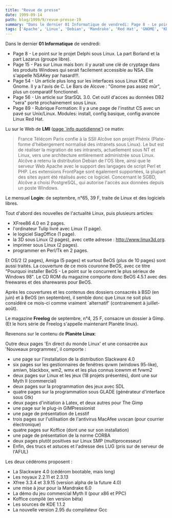 ```yaml
---
title: "Revue de presse"
date: 1999-09-14
path: blog/1999/9/revue-presse-19
summary: "Dans le dernier 01 Informatique de vendredi: Page 8 - Le point sur le projet Delphi sous Linux."
tags: ['Apache', 'Linux', 'Debian', 'Mandrake', 'Red Hat', 'GNOME', 'KDE', 'Unix', 'AFUL']
---
```


<P>Dans le dernier <B>01 Informatique</B> de vendredi:</P>

<UL>

<LI>Page 8 - Le point sur le projet Delphi sous Linux. La part Borland et
la part Lazarus (groupe libre).
<LI>Page 15 - Pas sur Linux mais bon: il y aurait une clé de cryptage
dans les produits Windows qui serait facilement accessible au NSA. Elle
s'appelle NSAKey par hasard!!!.
<LI>Page 54 - Un article plus long sur les interfaces sous Linux KDE et
Gnome.  Il y a l'avis de C. Le Bars de Alcove : "Gnome pas assez mûr",
plus un comparatif fonctionnel.
<LI>Page 56 - Un article sur StarSQL 3.0. Cet outil d'acces au données DB2
"sera" porté prochainement sous Linux.
<LI>Page 89  - Rubrique Formation: Il y a une page de l'institut CS avec
un pavé sur Unix/Linux. Modules: install, config basique, config avancée
Linux Red Hat.
</UL>

<P>Lu sur le Web de <B>LMI</B> (<A HREF="http://www.lmi.fr/src/lmi/homepage.nsf/Pages/InfoQuotidiennes?OpenDocument">page `info quotidienne'</A>)
ce matin:</P>

<P><BLOCKQUOTE> France Télécom Paris confie à la SSII Alcôve son projet
Phénix (Plate-forme d'hébergement normalisé des intranets sous Linux). Le
but est de réaliser la migration de ses intranets, actuellement sous
NT et Linux, vers une architecture entièrement administrée sous Linux.
Alcôve a retenu la distribution Debian de l'OS libre, ainsi que le
serveur Web Apache avec le support des langages de script Perl et
PHP. Les extensions FrontPage sont également supportées, la plupart
des sites ayant été réalisés avec ce logiciel. Concernant le SGBD,
Alcôve a choisi PostgreSQL, qui autorise l'accès aux données depuis un
poste Windows.  </BLOCKQUOTE></P>

<P>Le mensuel <B>Login:</B> de septembre, n°65, 39 F, traite de Linux et
des logiciels libres.</P>

<P>Tout d'abord des nouvelles de l'actualité Linux, puis plusieurs articles:</P>

<UL>

<LI>XFree86 4.0 en 2 pages.
<LI>l'ordinateur Tulip livré avec Linux (1 page).
<LI>le logiciel SiagOffice (1 page).
<LI>la 3D sous Linux (2 pages), avec cette adresse : <A HREF="http://www.linux3d.org">http://www.linux3d.org</A>.
<LI>imprimer sous Linux (2 pages).
<LI>programmer en Perl/Tk en 2 pages.
</UL>

<P>Et OS/2 (2 pages), Amiga (5 pages) et surtout BeOS (plus de 10 pages)
sont aussi traités. La couverture de ce mois couronne BeOS, avec ce titre
"Pourquoi installer BeOS - Le point sur le concurrent le plus sérieux
de Windows 98".  Le CD ROM du magazine comporte donc BeOS 4.5.1 avec
des freewares et des sharewares pour BeOS.</P>

<P>Après les couvertures et les contenus des dossiers consacrés à BSD
(en juin) et à BeOS (en septembre), il semble donc que Linux ne soit
plus considéré ce mois-ci comme vraiment `alternatif' (contrairement
à juillet-août).</P>

<P>Le magazine <B>Freelog</B> de septembre, n°4, 25 F, consacre un dossier
à Gimp.  (Et le hors série de Freelog s'appelle maintenant Planète linux).</P>

<P>Revenons sur le contenu de <B>Planète Linux</B>:</P>

<P>Outre deux pages 'En direct du monde Linux' et une consacrée aux 'Nouveaux
programmes', il comporte :</P>

<UL>

<LI>une page sur l'installation de la distribution Slackware 4.0
<LI>six pages sur les gestionnaires de fenêtres qvwm (windows 95-like),
amiwn, blackbox, wm2, wmx et les plus connus icewnm et fvwm2
<LI>deux pages sur Linux et les jeux (18 projets présentés), dont une sur
Myth II (commercial)
<LI>deux pages sur la programmation des jeux avec SDL
<LI>quatre pages sur la programmation sous GLADE (générateur d'interface
sous Gtk)
<LI>deux pages d'initiation à Latex, et deux autres pour The Gimp
<LI>une page sur le plug-in GIMPressionist
<LI>une page de présentation de Lesstif
<LI>trois pages sur l'utilisation de l'antivirus MacAfee uvscan (pour
courrier électronique)
<LI>quatre pages sur Koffice (dont une sur son installation)
<LI>une page de présentation de la norme CORBA
<LI>deux pages plutôt positives sur Linux SMP (multiprocesseur)
<LI>Enfin, des trucs et astuces et l'adresse des LUG (pris sur de serveur
de l'AFUL)
</UL>

<P>Les deux cédéroms proposent :</P>

<UL>

<LI>La Slackware 4.0 (cédérom bootable, mais long)
<LI>Les noyaux 2.2.11 et 2.3.13
<LI>Xfree 3.3.4 et 3.9.15 (version alpha de la future 4.0)
<LI>une mise à jour pour la Mandrake 6.0
<LI>La démo du jeu commercial Myth II (pour x86 et PPC)
<LI>Koffice compilé (en version bêta)
<LI>Les sources de KDE 1.1.2
<LI>La nouvelle version 2.95 du compilateur Gcc
</UL>


